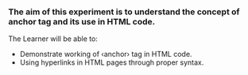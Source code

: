 ### The aim of this experiment is to understand the concept of anchor tag and its use in HTML code.

The Learner will be able to:

- Demonstrate working of ‹anchor› tag in HTML code.
- Using hyperlinks in HTML pages through proper syntax.
